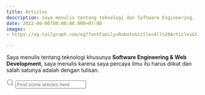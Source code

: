 ```yaml
---
title: Articles
description: Saya menulis tentang teknologi dan Software Engineering.
date: 2022-06-06T00:00:00.000+07:00
images:
- https://og.tailgraph.com/og?fontFamily=Roboto&title=All%20Articles&titleTailwind=text-gray-800%20font-bold%20text-6xl&titleFontFamily=Inter&text=I%20am%20writing%20some%20articles%20here.&textTailwind=text-gray-700%20text-2xl%20mt-4&textFontFamily=Inter&logoTailwind=h-8&bgTailwind=bg-white&footer=aliif.space&footerTailwind=text-teal-600&t=1654495471553&refresh=1

---
```

Saya menulis tentang teknologi khusunya **Software Engineering & Web Development**, saya menulis karena saya percaya ilmu itu harus diikat dan salah satunya adalah dengan tulisan.

<div class="search-article">
<label for="search-input" aria-hidden="true">
<!-- Magnifier -->
<svg xmlns="http://www.w3.org/2000/svg" width="20" height="20" viewBox="0 0 24 24" fill="none"
stroke="rgba(128,128,128,0.8)" stroke-width="2" stroke-linecap="round" stroke-linejoin="round"
class="feather feather-search"><circle cx="11" cy="11" r="8"></circle><line x1="21" y1="21" x2="16.65" y2="16.65"></line></svg>
</label>
<input type="search" id="search-input" placeholder="Find some articles here" aria-label="Search">
</div>